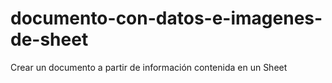 # documento-con-datos-e-imagenes-de-sheet
Crear un documento a partir de información contenida en un Sheet
